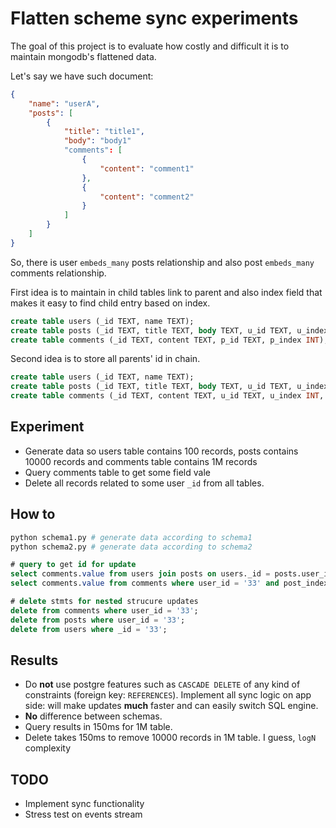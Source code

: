 # Flatten scheme sync experiments

The goal of this project is to evaluate how costly and difficult it is to maintain mongodb's flattened data.

Let's say we have such document:

```json
{
    "name": "userA",
    "posts": [
        {
            "title": "title1",
            "body": "body1"
            "comments": [
                {
                    "content": "comment1"
                },
                {
                    "content": "comment2"
                }
            ]
        }
    ]
}
```

So, there is user `embeds_many` posts relationship and also post `embeds_many` comments relationship.

First idea is to maintain in child tables link to parent and also index field that makes it easy to find child entry based on index.

```sql
create table users (_id TEXT, name TEXT);
create table posts (_id TEXT, title TEXT, body TEXT, u_id TEXT, u_index INT);
create table comments (_id TEXT, content TEXT, p_id TEXT, p_index INT);
```

Second idea is to store all parents' id in chain.

```sql
create table users (_id TEXT, name TEXT);
create table posts (_id TEXT, title TEXT, body TEXT, u_id TEXT, u_index INT);
create table comments (_id TEXT, content TEXT, u_id TEXT, u_index INT, p_id TEXT, p_index INT);
```

## Experiment

 * Generate data so users table contains 100 records, posts contains 10000 records and comments table contains 1M records
 * Query comments table to get some field vale
 * Delete all records related to some user `_id` from all tables.

 ## How to

```bash
python schema1.py # generate data according to schema1
python schema2.py # generate data according to schema2
```

```sql
# query to get id for update
select comments.value from users join posts on users._id = posts.user_id join comments on posts._id = comments.post_id where users._id = '33' and posts.user_index = 27 and comments.post_index = 14; # for schema1
select comments.value from comments where user_id = '33' and post_index = 27 and index = 14; # for schema2

# delete stmts for nested strucure updates
delete from comments where user_id = '33'; 
delete from posts where user_id = '33'; 
delete from users where _id = '33'; 
```

## Results

 * Do **not** use postgre features such as `CASCADE DELETE` of any kind of constraints (foreign key: `REFERENCES`). Implement all sync logic on app side: will make updates **much** faster and can easily switch SQL engine.
 * **No** difference between schemas. 
 * Query results in 150ms for 1M table.
 * Delete takes 150ms to remove 10000 records in 1M table. I guess, `logN` complexity

## TODO

 * Implement sync functionality
 * Stress test on events stream